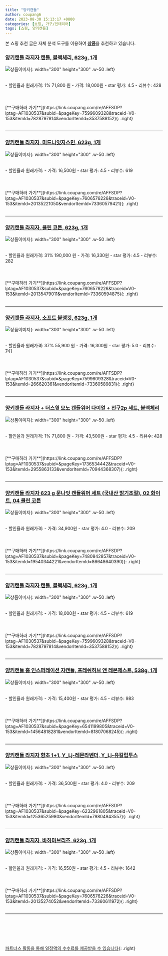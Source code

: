 ```yaml
---
title: "양키캔들"
author: coupang6
date: 2023-08-30 15:13:17 +0800
categories: [쇼핑, 가구/인테리어]
tags: [쇼핑, 양키캔들]
---
```


본 쇼핑 추천 글은 자체 분석 도구를 이용하여 [**상품**](https://link.coupang.com/a/bao1ui)을 추천하고 있습니다.

### [양키캔들 라지자 캔들, 블랙체리, 623g, 1개](https://link.coupang.com/re/AFFSDP?lptag=AF1030537&subid=&pageKey=7599609328&traceid=V0-153&itemId=7828797814&vendorItemId=3537588152)

![상품이미지](https://thumbnail6.coupangcdn.com/thumbnails/remote/230x230ex/image/vendor_inventory/images/2018/02/14/16/0/0de61193-c993-4641-9887-28e1be4c81e3.jpg){: width="300" height="300" .w-50 .left}


<br>
- 할인율과 원래가격: 1%  71,800   원
- 가격: 18,000원
- star 평가: 4.5
- 리뷰수: 428
<br>
<br>
<br>
<br>
[**구매하러 가기**](https://link.coupang.com/re/AFFSDP?lptag=AF1030537&subid=&pageKey=7599609328&traceid=V0-153&itemId=7828797814&vendorItemId=3537588152){: .right}
<br>
<br>

---

### [양키캔들 라지자, 미드나잇자스민, 623g, 1개](https://link.coupang.com/re/AFFSDP?lptag=AF1030537&subid=&pageKey=7606576226&traceid=V0-153&itemId=20135221050&vendorItemId=73360579421)

![상품이미지](https://thumbnail9.coupangcdn.com/thumbnails/remote/230x230ex/image/retail/images/961729970608567-0cdc5893-bea6-477c-9dc9-398f10ca20ef.jpg){: width="300" height="300" .w-50 .left}


<br>
- 할인율과 원래가격: 
- 가격: 16,500원
- star 평가: 4.5
- 리뷰수: 619
<br>
<br>
<br>
<br>
[**구매하러 가기**](https://link.coupang.com/re/AFFSDP?lptag=AF1030537&subid=&pageKey=7606576226&traceid=V0-153&itemId=20135221050&vendorItemId=73360579421){: .right}
<br>
<br>

---

### [양키캔들 라지자, 클린 코튼, 623g, 1개](https://link.coupang.com/re/AFFSDP?lptag=AF1030537&subid=&pageKey=7606576226&traceid=V0-153&itemId=20135479011&vendorItemId=73360594875)

![상품이미지](https://thumbnail8.coupangcdn.com/thumbnails/remote/230x230ex/image/retail/images/961730441961759-d6491237-59ab-407d-ad9e-bf0e1cd99e23.jpg){: width="300" height="300" .w-50 .left}


<br>
- 할인율과 원래가격: 31%  190,000   원
- 가격: 16,330원
- star 평가: 4.5
- 리뷰수: 282
<br>
<br>
<br>
<br>
[**구매하러 가기**](https://link.coupang.com/re/AFFSDP?lptag=AF1030537&subid=&pageKey=7606576226&traceid=V0-153&itemId=20135479011&vendorItemId=73360594875){: .right}
<br>
<br>

---

### [양키캔들 라지자, 소프트 블랭킷, 623g, 1개](https://link.coupang.com/re/AFFSDP?lptag=AF1030537&subid=&pageKey=7599609328&traceid=V0-153&itemId=266620361&vendorItemId=73360589831)

![상품이미지](https://thumbnail6.coupangcdn.com/thumbnails/remote/230x230ex/image/retail/images/961730247384059-5bec9ea6-2abd-41f1-b2f9-912d2cb46317.jpg){: width="300" height="300" .w-50 .left}


<br>
- 할인율과 원래가격: 37%  55,900   원
- 가격: 16,300원
- star 평가: 5.0
- 리뷰수: 741
<br>
<br>
<br>
<br>
[**구매하러 가기**](https://link.coupang.com/re/AFFSDP?lptag=AF1030537&subid=&pageKey=7599609328&traceid=V0-153&itemId=266620361&vendorItemId=73360589831){: .right}
<br>
<br>

---

### [양키캔들 라지자 + 더스윗 모노 캔들워머 다이얼 + 전구2p 세트, 블랙체리](https://link.coupang.com/re/AFFSDP?lptag=AF1030537&subid=&pageKey=1736534442&traceid=V0-153&itemId=2955863133&vendorItemId=70944368307)

![상품이미지](https://thumbnail6.coupangcdn.com/thumbnails/remote/230x230ex/image/retail/images/2020/06/18/19/6/4eb92f8f-81e8-4e66-abf4-56f0375f021e.jpg){: width="300" height="300" .w-50 .left}


<br>
- 할인율과 원래가격: 1%  71,800   원
- 가격: 43,500원
- star 평가: 4.5
- 리뷰수: 428
<br>
<br>
<br>
<br>
[**구매하러 가기**](https://link.coupang.com/re/AFFSDP?lptag=AF1030537&subid=&pageKey=1736534442&traceid=V0-153&itemId=2955863133&vendorItemId=70944368307){: .right}
<br>
<br>

---

### [양키캔들 라지자 623 g 문나잇 캔들워머 세트 (국내산 밝기조절), 02 화이트, 04 클린 코튼](https://link.coupang.com/re/AFFSDP?lptag=AF1030537&subid=&pageKey=7480842857&traceid=V0-153&itemId=19540344221&vendorItemId=86648640390)

![상품이미지](https://thumbnail6.coupangcdn.com/thumbnails/remote/230x230ex/image/vendor_inventory/04b4/a9a2c727ee73d57899face8135804cb895658d89ddc0ea2632743a6dde75.jpg){: width="300" height="300" .w-50 .left}


<br>
- 할인율과 원래가격: 
- 가격: 34,900원
- star 평가: 4.0
- 리뷰수: 209
<br>
<br>
<br>
<br>
[**구매하러 가기**](https://link.coupang.com/re/AFFSDP?lptag=AF1030537&subid=&pageKey=7480842857&traceid=V0-153&itemId=19540344221&vendorItemId=86648640390){: .right}
<br>
<br>

---

### [양키캔들 라지자 캔들, 블랙체리, 623g, 1개](https://link.coupang.com/re/AFFSDP?lptag=AF1030537&subid=&pageKey=7599609328&traceid=V0-153&itemId=7828797814&vendorItemId=3537588152)

![상품이미지](https://thumbnail6.coupangcdn.com/thumbnails/remote/230x230ex/image/vendor_inventory/images/2018/02/14/16/0/0de61193-c993-4641-9887-28e1be4c81e3.jpg){: width="300" height="300" .w-50 .left}


<br>
- 할인율과 원래가격: 
- 가격: 18,000원
- star 평가: 4.5
- 리뷰수: 619
<br>
<br>
<br>
<br>
[**구매하러 가기**](https://link.coupang.com/re/AFFSDP?lptag=AF1030537&subid=&pageKey=7599609328&traceid=V0-153&itemId=7828797814&vendorItemId=3537588152){: .right}
<br>
<br>

---

### [양키캔들 홈 인스퍼레이션 자캔들, 프레쉬허브 앤 레몬제스트, 538g, 1개](https://link.coupang.com/re/AFFSDP?lptag=AF1030537&subid=&pageKey=6541199805&traceid=V0-153&itemId=14564818281&vendorItemId=81807068245)

![상품이미지](https://thumbnail10.coupangcdn.com/thumbnails/remote/230x230ex/image/retail/images/2630165817504346-c26a42ff-6120-4466-99a4-06107fe20ba7.jpg){: width="300" height="300" .w-50 .left}


<br>
- 할인율과 원래가격: 
- 가격: 15,400원
- star 평가: 4.5
- 리뷰수: 983
<br>
<br>
<br>
<br>
[**구매하러 가기**](https://link.coupang.com/re/AFFSDP?lptag=AF1030537&subid=&pageKey=6541199805&traceid=V0-153&itemId=14564818281&vendorItemId=81807068245){: .right}
<br>
<br>

---

### [양키캔들 라지자 향초 1+1, Y_Lj-레몬라벤더, Y_Lj-유칼립투스](https://link.coupang.com/re/AFFSDP?lptag=AF1030537&subid=&pageKey=6232961805&traceid=V0-153&itemId=12536525980&vendorItemId=79804943557)

![상품이미지](https://thumbnail10.coupangcdn.com/thumbnails/remote/230x230ex/image/vendor_inventory/518d/2163a4a6f460904bae0f80c2870ad99c5a3b01384ba2f376c2ba7ea4daea.jpg){: width="300" height="300" .w-50 .left}


<br>
- 할인율과 원래가격: 
- 가격: 36,500원
- star 평가: 4.0
- 리뷰수: 209
<br>
<br>
<br>
<br>
[**구매하러 가기**](https://link.coupang.com/re/AFFSDP?lptag=AF1030537&subid=&pageKey=6232961805&traceid=V0-153&itemId=12536525980&vendorItemId=79804943557){: .right}
<br>
<br>

---

### [양키캔들 라지자, 바하마브리즈, 623g, 1개](https://link.coupang.com/re/AFFSDP?lptag=AF1030537&subid=&pageKey=7606576226&traceid=V0-153&itemId=20135274052&vendorItemId=73360611972)

![상품이미지](https://thumbnail7.coupangcdn.com/thumbnails/remote/230x230ex/image/retail/images/961731030293235-f9b9b629-7526-4b8a-9e80-207eb2866c79.jpg){: width="300" height="300" .w-50 .left}


<br>
- 할인율과 원래가격: 
- 가격: 16,550원
- star 평가: 4.5
- 리뷰수: 1642
<br>
<br>
<br>
<br>
[**구매하러 가기**](https://link.coupang.com/re/AFFSDP?lptag=AF1030537&subid=&pageKey=7606576226&traceid=V0-153&itemId=20135274052&vendorItemId=73360611972){: .right}
<br>
<br>

---
<br><br><br><br><br> [파트너스 활동을 통해 일정액의 수수료를 제공받을 수 있습니다](https://link.coupang.com/a/bao1ui){: .right}